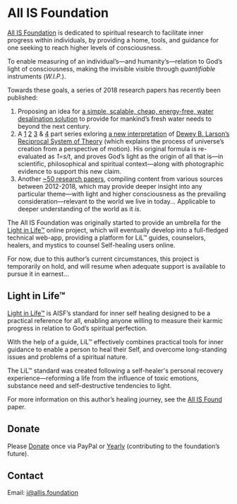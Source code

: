 # All IS Foundation

[All IS Foundation](http://allis.foundation) is dedicated to spiritual research to facilitate inner progress within individuals, by providing a home, tools, and guidance for one seeking to reach higher levels of consciousness.

To enable measuring of an individual’s—and humanity’s—relation to God’s light of consciousness, making the invisible visible through *quantifiable* instruments (*W.I.P.*).

Towards these goals, a series of 2018 research papers has recently been published:

1. Proposing an idea for [a simple, scalable, cheap, energy-free, water desalination solution](http://allis.foundation/Solar_Ignition_Water_Vaporizer.pdf) to provide for mankind’s fresh water needs to beyond the next century.
2. A [1](http://allis.foundation/The_Mystery_of_Larsons_Cross.pdf) [2](http://allis.foundation/The_Light_of_Larsons_Cross.pdf) [3](http://allis.foundation/The_Zygospore_of_Larsons_Cross.pdf) & [4](http://allis.foundation/Rendering_a_Star.pdf) part series exloring [a new interpretation](http://allis.foundation/The_Mystery_of_Larsons_Cross.pdf) of [Dewey B. Larson’s Reciprocal System of Theory](http://reciprocalsystem.org) (which explains the process of universe’s creation from a perspective of motion). His original formula is re-evaluated as *1=s/t*, and proves God’s light as the origin of all that is—in scientific, philosophical and spiritual context—along with photographic evidence to support this new claim. 
3. Another [~50 research papers](http://allis.foundation/All_IS_Foundation.pdf), compiling content from various sources between 2012-2018, which may provide deeper insight into any particular theme—with light and higher consciousness as the prevailing consideration—relevant to the world we live in today...  Applicable to deeper understanding of the world as it *is*.

The All IS Foundation was originally started to provide an umbrella for the [Light in Life™](http://lightinlife.online) online project, which will eventually develop into a full-fledged technical web-app, providing a platform for LiL™ guides, counselors, healers, and mystics to counsel Self-healing users online.

For now, due to this author’s current circumstances, this project is temporarily on hold, and will resume when adequate support is available to pursue it in earnest...

## Light in Life™

[Light in Life™](http://lightinlife.online) is AISF’s standard for inner self healing designed to be a practical reference for all, enabling anyone willing to measure their karmic progress in relation to God’s spiritual perfection. 

With the help of a guide, LiL™ effectively combines practical tools for inner guidance to enable a person to heal their Self, and overcome long-standing issues and problems of a spiritual nature.

The LiL™ standard was created following a self-healer's personal recovery experience—reforming a life from the influence of toxic emotions, substance need and self-destructive tendencies to light.

For more information on this author’s healing journey, see the [All IS Found](http://allis.foundation/All_IS_Found.pdf) paper.

## Donate

Please [Donate](https://www.paypal.com/cgi-bin/webscr?cmd=_s-xclick&hosted_button_id=36AN73UCERBCL) once via PayPal or [Yearly](https://www.paypal.com/cgi-bin/webscr?cmd=_s-xclick&hosted_button_id=PGC7DUGJ9VLNL) (contributing to the foundation’s future).

## Contact

Email: <j@allis.foundation>
